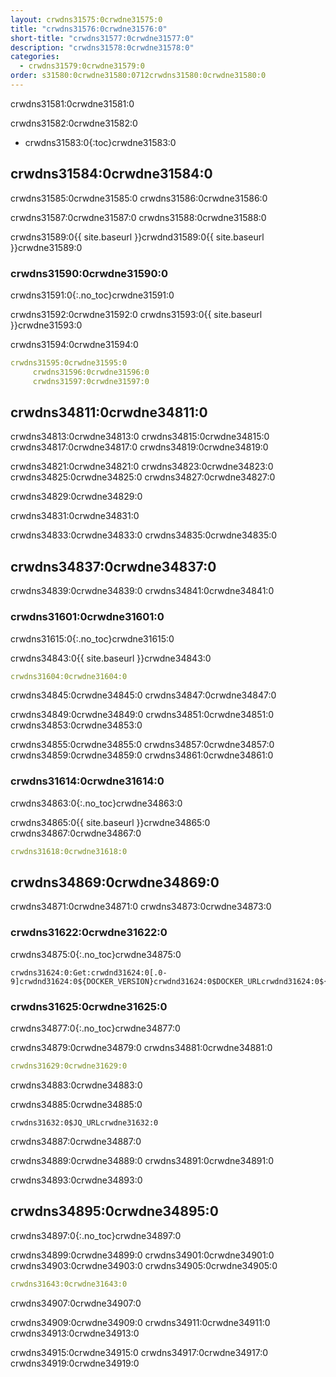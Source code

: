 ```yaml
---
layout: crwdns31575:0crwdne31575:0
title: "crwdns31576:0crwdne31576:0"
short-title: "crwdns31577:0crwdne31577:0"
description: "crwdns31578:0crwdne31578:0"
categories:
  - crwdns31579:0crwdne31579:0
order: s31580:0crwdne31580:0712crwdns31580:0crwdne31580:0
---
```

crwdns31581:0crwdne31581:0

crwdns31582:0crwdne31582:0

- crwdns31583:0{:toc}crwdne31583:0

## crwdns31584:0crwdne31584:0

crwdns31585:0crwdne31585:0 crwdns31586:0crwdne31586:0

crwdns31587:0crwdne31587:0 crwdns31588:0crwdne31588:0

crwdns31589:0{{ site.baseurl }}crwdnd31589:0{{ site.baseurl }}crwdne31589:0

### crwdns31590:0crwdne31590:0

crwdns31591:0{:.no_toc}crwdne31591:0

crwdns31592:0crwdne31592:0 crwdns31593:0{{ site.baseurl }}crwdne31593:0

crwdns31594:0crwdne31594:0

```YAML
crwdns31595:0crwdne31595:0
     crwdns31596:0crwdne31596:0
     crwdns31597:0crwdne31597:0
```

## crwdns34811:0crwdne34811:0

crwdns34813:0crwdne34813:0 crwdns34815:0crwdne34815:0 crwdns34817:0crwdne34817:0 crwdns34819:0crwdne34819:0

crwdns34821:0crwdne34821:0 crwdns34823:0crwdne34823:0 crwdns34825:0crwdne34825:0 crwdns34827:0crwdne34827:0

crwdns34829:0crwdne34829:0

crwdns34831:0crwdne34831:0

crwdns34833:0crwdne34833:0 crwdns34835:0crwdne34835:0

## crwdns34837:0crwdne34837:0

crwdns34839:0crwdne34839:0 crwdns34841:0crwdne34841:0

### crwdns31601:0crwdne31601:0

crwdns31615:0{:.no_toc}crwdne31615:0

crwdns34843:0{{ site.baseurl }}crwdne34843:0

```YAML
crwdns31604:0crwdne31604:0  
```

crwdns34845:0crwdne34845:0 crwdns34847:0crwdne34847:0

crwdns34849:0crwdne34849:0 crwdns34851:0crwdne34851:0 crwdns34853:0crwdne34853:0

crwdns34855:0crwdne34855:0 crwdns34857:0crwdne34857:0 crwdns34859:0crwdne34859:0 crwdns34861:0crwdne34861:0

### crwdns31614:0crwdne31614:0

crwdns34863:0{:.no_toc}crwdne34863:0

crwdns34865:0{{ site.baseurl }}crwdne34865:0 crwdns34867:0crwdne34867:0

```YAML
crwdns31618:0crwdne31618:0
```

## crwdns34869:0crwdne34869:0

crwdns34871:0crwdne34871:0 crwdns34873:0crwdne34873:0

### crwdns31622:0crwdne31622:0

crwdns34875:0{:.no_toc}crwdne34875:0

    crwdns31624:0:Get:crwdnd31624:0[.0-9]crwdnd31624:0${DOCKER_VERSION}crwdnd31624:0$DOCKER_URLcrwdnd31624:0${DOCKER_URL}crwdne31624:0
    

### crwdns31625:0crwdne31625:0

crwdns34877:0{:.no_toc}crwdne34877:0

crwdns34879:0crwdne34879:0 crwdns34881:0crwdne34881:0

```yaml
crwdns31629:0crwdne31629:0
```

crwdns34883:0crwdne34883:0

crwdns34885:0crwdne34885:0

    crwdns31632:0$JQ_URLcrwdne31632:0
    

crwdns34887:0crwdne34887:0

crwdns34889:0crwdne34889:0 crwdns34891:0crwdne34891:0

crwdns34893:0crwdne34893:0

## crwdns34895:0crwdne34895:0

crwdns34897:0{:.no_toc}crwdne34897:0

crwdns34899:0crwdne34899:0 crwdns34901:0crwdne34901:0 crwdns34903:0crwdne34903:0 crwdns34905:0crwdne34905:0

```yaml
crwdns31643:0crwdne31643:0 
```

crwdns34907:0crwdne34907:0

crwdns34909:0crwdne34909:0 crwdns34911:0crwdne34911:0 crwdns34913:0crwdne34913:0

crwdns34915:0crwdne34915:0 crwdns34917:0crwdne34917:0 crwdns34919:0crwdne34919:0

<div class="video-wrapper">
  <iframe width="560" height="315" src="crwdns31651:0crwdne31651:0" frameborder="0" allow="autoplay; encrypted-media" allowfullscreen></iframe>
</div>
